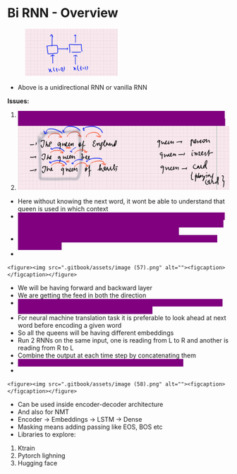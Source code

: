 # Bi RNN - Overview

<figure><img src=".gitbook/assets/image (55).png" alt="" width="210"><figcaption></figcaption></figure>

* Above is a unidirectional RNN or vanilla RNN

**Issues:**

1. <mark style="color:purple;background-color:purple;">**A regular RNN only looks at past and present input before generating output. This is called as casual network. It cannot look into the future**</mark>
2. ![](<.gitbook/assets/image (56).png>)

* Here without knowing the next word, it wont be able to understand that queen is used in which context
* <mark style="color:purple;background-color:purple;">**A regular RNN will go only L to R, so it wont be able to understand the context and may not predict correct output, this will happen in cases where word can have multiple meanings (e.g., queen)**</mark>
* <mark style="color:purple;background-color:purple;">**If we are able to feed the reverse, then we will be knowing the next sequence also**</mark>
*

    <figure><img src=".gitbook/assets/image (57).png" alt=""><figcaption></figcaption></figure>
* We will be having forward and backward layer
* We are getting the feed in both the direction
* <mark style="color:purple;background-color:purple;">**Once we have the output of forward and backward layers, we will be concatenating the output at each time stamp**</mark>
* For neural machine translation task it is preferable to look ahead at next word before encoding a given word
* So all the queens will be having different embeddings
* Run 2 RNNs on the same input, one is reading from L to R and another is reading from R to L
* Combine the output at each time step by concatenating them
* <mark style="color:purple;background-color:purple;">**Tf.keras.layers.BiDirectional(tf.keras.layer.GRU(Units))**</mark>&#x20;
*

    <figure><img src=".gitbook/assets/image (58).png" alt=""><figcaption></figcaption></figure>
* Can be used inside encoder-decoder architecture
* And also for NMT
* Encoder -> Embeddings -> LSTM -> Dense
* Masking means adding passing like EOS, BOS etc
* Libraries to explore:

1. Ktrain
2. Pytorch lighning
3. Hugging face

